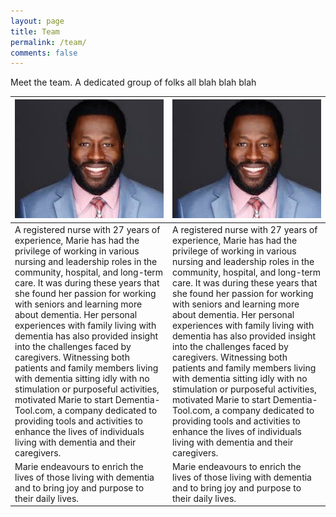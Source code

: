 ```yaml
---
layout: page
title: Team
permalink: /team/
comments: false
---
```


Meet the team. A dedicated group of folks all blah blah blah

| ![](/assets/images/hd1.jpeg)                                                                                                                                                                                                                                                                                                                                                                                                                                                                                                                                                                                                                                                                                                             | ![](/assets/images/hd1.jpeg)                                                                                                                                                                                                                                                                                                                                                                                                                                                                                                                                                                                                                                                                                                             |
|------------------------------------------------------------------------------------------------------------------------------------------------------------------------------------------------------------------------------------------------------------------------------------------------------------------------------------------------------------------------------------------------------------------------------------------------------------------------------------------------------------------------------------------------------------------------------------------------------------------------------------------------------------------------------------------------------------------------------------------|------------------------------------------------------------------------------------------------------------------------------------------------------------------------------------------------------------------------------------------------------------------------------------------------------------------------------------------------------------------------------------------------------------------------------------------------------------------------------------------------------------------------------------------------------------------------------------------------------------------------------------------------------------------------------------------------------------------------------------------|
| A registered nurse with 27 years of experience, Marie has had the privilege of working in various nursing and leadership roles in the community, hospital, and long-term care. It was during these years that she found her passion for working with seniors and learning more about dementia. Her personal experiences with family living with dementia has also provided insight into the challenges faced by caregivers. Witnessing both patients and family members living with dementia sitting idly with no stimulation or purposeful activities, motivated Marie to start Dementia-Tool.com, a company dedicated to providing tools and activities to enhance the lives of individuals living with dementia and their caregivers. | A registered nurse with 27 years of experience, Marie has had the privilege of working in various nursing and leadership roles in the community, hospital, and long-term care. It was during these years that she found her passion for working with seniors and learning more about dementia. Her personal experiences with family living with dementia has also provided insight into the challenges faced by caregivers. Witnessing both patients and family members living with dementia sitting idly with no stimulation or purposeful activities, motivated Marie to start Dementia-Tool.com, a company dedicated to providing tools and activities to enhance the lives of individuals living with dementia and their caregivers. |
| Marie endeavours to enrich the lives of those living with dementia and to bring joy and purpose to their daily lives.                                                                                                                                                                                                                                                                                                                                                                                                                                                                                                                                                                                                                    | Marie endeavours to enrich the lives of those living with dementia and to bring joy and purpose to their daily lives.                                                                                                                                                                                                                                                                                                                                                                                                                                                                                                                                                                                                                    |
